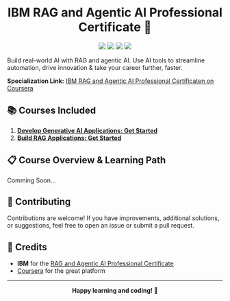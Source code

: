 <h1 align="center">IBM RAG and Agentic AI Professional Certificate 🚀</h1>

<p align="center">
  <img src="https://img.shields.io/badge/year-2025-blue">
  <img src="https://img.shields.io/badge/made with-❤-red">
  <img src="https://img.shields.io/badge/platform-coursera-brightgreen">
  <img src="https://img.shields.io/badge/status-active-brightgreen">
</p>

Build real-world AI with RAG and agentic AI. Use AI tools to streamline automation, drive innovation & take your career further, faster.

**Specialization Link:** [IBM RAG and Agentic AI Professional Certificaten on Coursera](https://www.coursera.org/professional-certificates/ibm-rag-and-agentic-ai)

## 📚 Courses Included

1. [**Develop Generative AI Applications: Get Started**](https://www.coursera.org/learn/develop-generative-ai-applications-get-started?specialization=ibm-rag-and-agentic-ai)
2. [**Build RAG Applications: Get Started**](https://www.coursera.org/learn/build-rag-applications-get-started/)


## 📋 Course Overview & Learning Path

Comming Soon...

## 🤝 Contributing

Contributions are welcome! If you have improvements, additional solutions, or suggestions, feel free to open an issue or submit a pull request.

## 🙏 Credits

- **IBM** for the [RAG and Agentic AI Professional Certificate](https://www.coursera.org/professional-certificates/ibm-rag-and-agentic-ai)
- [Coursera](https://www.coursera.org/) for the great platform

---

<p align="center">
<b>Happy learning and coding! 🎉</b>
</p>